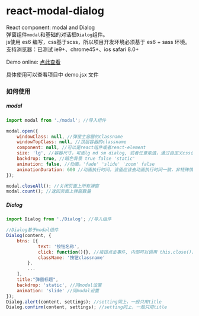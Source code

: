 # react-modal-dialog
React component: modal and Dialog  
弹窗组件`modal`和基础的对话框`Dialog`组件。  
js使用 es6 编写，css基于scss，所以项目开发环境必须基于 es6 + sass 环境。  
支持浏览器：已测试 ie9+、chrome45+、ios safari 8.0+  

Demo online: [点此查看](http://u.boy.im/reacrt-modal-dialog/#/dialog)  

具体使用可以查看项目中 demo.jsx 文件

### 如何使用

##### modal
```javascript
import modal from './modal'; //导入组件

modal.open({
    windowClass: null, //弹窗主容器的classname
    windowTopClass: null, //顶层容器的classname
    component: null, //可以是react组件或者react-element
    size: 'lg', //容器尺寸，可选lg md sm dialog, 或者任意取值，通过自定义css设定
    backdrop: true, //暗色背景 true false 'static'
    animation: false, //动画，'fade' 'slide' 'zoom' false
    animationDuration: 600 //动画执行时间，该值应该去动画执行时间一致，非特殊情况不要设置
});

modal.closeAll(); //关闭页面上所有弹窗
modal.count(); //返回页面上弹窗数量
```

##### Dialog
```javascript
import Dialog from './Dialog'; //导入组件

//Dialog基于modal组件
Dialog(content, {
    btns: [{
            text: '按钮名称',
            click: function(){}, //按钮点击事件, 内部可以调用 this.close()、this.dismiss()。
            className: '按钮classname'
        },
        ...
    ],
    title:"弹窗标题",
    backdrop: 'static', //同modal设置
    animation: 'slide' //同modal设置
});
Dialog.alert(content, settings); //setting同上，一般只用title
Dialog.confirm(content, settings); //setting同上，一般只用title
```
